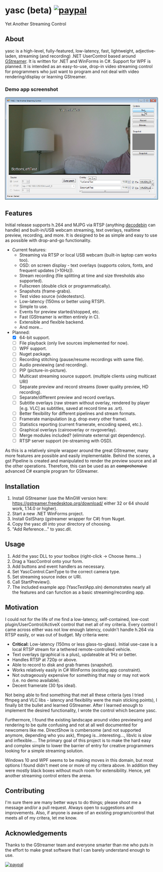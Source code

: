 # yasc (beta) [![paypal](https://img.shields.io/badge/Donate-PayPal-green.svg)](https://www.paypal.com/cgi-bin/webscr?cmd=_donations&business=UCK87CLYLLRF2&currency_code=USD)
Yet Another Streaming Control

## About
yasc is a high-level, fully-featured, low-latency, fast, lightweight, adjective-laden, streaming (and recording) .NET UserControl based around [GStreamer](https://gstreamer.freedesktop.org/documentation/index.html). It is written for .NET and WinForms in C#. Support for WPF is planned. It is intended as an easy-to-use, drop-in video streaming control for programmers who just want to program and not deal with video rendering/display or learning GStreamer. 

### Demo app screenshot

![demo_app](/res/cap1.png)

## Features
Initial release supports h.264 and MJPG via RTSP (anything [decodebin](https://gstreamer.freedesktop.org/documentation/playback/decodebin.html) can handle) and built-in/USB webcam streaming, text overlays, realtime preview, recording, and more. It is designed to be as simple and easy to use as possible with drop-and-go functionality. 

* Current features: 
  * Streaming via RTSP or local USB webcam (built-in laptop cam works too).
  * OSD: on screen display - text overlays (supports colors, fonts, and frequent updates [>10Hz]).
  * Stream recording (file splitting at time and size thresholds also supported). 
  * Fullscreen (double click or programmatically). 
  * Snapshots (frame-grabs). 
  * Test video source (videotestsrc). 
  * Low-latency (150ms or better using RTSP). 
  * Simple to use. 
  * Events for preview started/stopped, etc.
  * Fast (GStreamer is written entirely in C). 
  * Extensible and flexible backend.
  * And more... 
* Planned:
  - [x] 64-bit support. 
  - [ ] File playback (only live sources implemented for now). 
  - [ ] WPF support. 
  - [ ] Nuget package.
  - [ ] Recording stitching (pause/resume recordings with same file). 
  - [ ] Audio previewing (and recording).
  - [ ] PIP (picture-in-picture). 
  - [ ] Multicast streaming source support. (multiple clients using multicast URI)
  - [ ] Separate preview and record streams (lower quality preview, HD recording).
  - [ ] Separate/different preview and record overlays. 
  - [ ] Subtitle overlays (raw stream without overlay, rendered by player [e.g. VLC] as subtitles, saved at record time as .srt). 
  - [ ] Better flexibility for different pipelines and stream formats. 
  - [ ] Framerate manipulation (e.g. drop every other frame).
  - [ ] Statistics reporting (current framerate, encoding speed, etc.).
  - [ ] Graphical overlays (cairooverlay or rsvgoverlay).
  - [ ] Merge modules included? (eliminate external gst dependency). 
  - [ ] RTSP server support (re-streaming with OSD).
  
As this is a relatively simple wrapper around the great GStreamer, many more features are possible and easily implementable. Behind the scenes, a gst Pipeline is created and manipulated to render the preview source and all the other operations. Therefore, this can be used as an ~~comprehensive~~ advanced C# example program for GStreamer. 
  
## Installation
1. Install GStreamer (use the MinGW version here: https://gstreamer.freedesktop.org/download/ either 32 or 64 should work, 1.14.0 or higher).
1. Start a new .NET WinForms project. 
1. Install GstSharp (gstreamer wrapper for C#) from Nuget.
1. Copy the yasc dll into your directory of choosing. 
1. "Add Reference..." to yasc.dll. 

## Usage 
1. Add the yasc DLL to your toolbox (right-click -> Choose Items...)
1. Drag a YascControl onto your form. 
1. Add buttons and event handlers as necessary.
1. Set YascControl.CamType to the correct camera type. 
1. Set streaming source index or URI. 
1. Call StartPreview().
1. The included example app (YascTestApp.sln) demonstrates nearly all the features and can function as a basic streaming/recording app. 

## Motivation
I could not for the life of me find a low-latency, self-contained, low-cost plugin/UserControl/ActiveX control that met all of my criteria. Every control I came across either was not low enough latency, couldn't handle h.264 via RTSP easily, or was out of budget. My criteria were: 

* **Critical:** Low-latency (150ms or less glass-to-glass). Initial use-case is a local RTSP stream for a tethered remote-controlled vehicle.
* Text overlays (graphical is a plus), updateable at 1Hz or better.
* Handles RTSP at 720p or above. 
* Able to record to disk and grab frames (snapshot). 
* Works relatively easily in C# WinForms (existing app constraint). 
* Not outrageously expensive for something that may or may not work (i.e. no demo available).
* Decent framerate (30 fps ideal).

Not being able to find something that met all these criteria (yes I tried ffmpeg and VLC libs - latency and flexibility were the main sticking points), I finally bit the bullet and learned GStreamer. After I learned enough to implement the desired functionality, I wrote the control which became yasc. 

Furthermore, I found the existing landscape around video previewing and rendering to be quite confusing and not at all well documented for newcomers like me. DirectShow is cumbersome (and not supported anymore, depending who you ask), ffmpeg is...interesting..., libvlc is slow and inflexible.... The primary goal of this project is to make the hard easy and complex simple to lower the barrier of entry for creative programmers looking for a simple streaming solution. 

Windows 10 and WPF seems to be making moves in this domain, but most options I found didn't meet one or more of my critera above. In addition they were mostly black boxes without much room for extensibility. Hence, yet another streaming control enters the arena. 

## Contributing 
I'm sure there are many better ways to do things; please shoot me a message and/or a pull request. Always open to suggestions and improvements. Also, if anyone is aware of an existing program/control that meets all of my critera, let me know. 

## Acknowledgements
Thanks to the GStreamer team and everyone smarter than me who puts in the effort to make great software that I can barely understand enough to use. 

[![paypal](https://img.shields.io/badge/Donate-PayPal-green.svg)](https://www.paypal.com/cgi-bin/webscr?cmd=_donations&business=UCK87CLYLLRF2&currency_code=USD)
